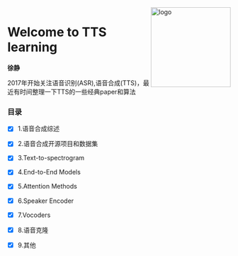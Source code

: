 <img src="docs/_media/icon.svg" align="right" alt="logo" height="180" width="180" />

# Welcome to TTS learning

**徐静**

2017年开始关注语音识别(ASR),语音合成(TTS)，最近有时间整理一下TTS的一些经典paper和算法
<!-- <div align=center>
<img src="./zh-cn/img/index/cnn_hist.png" />
</div> -->


### 目录


- [x] 1.语音合成综述
- [x] 2.语音合成开源项目和数据集
- [x] 3.Text-to-spectrogram
- [x] 4.End-to-End Models
- [x] 5.Attention Methods
- [x] 6.Speaker Encoder
- [x] 7.Vocoders
- [x] 8.语音克隆
- [x] 9.其他







